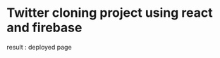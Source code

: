 # Twitter cloning project using react and firebase

result : <a herf="nwitter-b14ca.web.app">deployed page</a>
